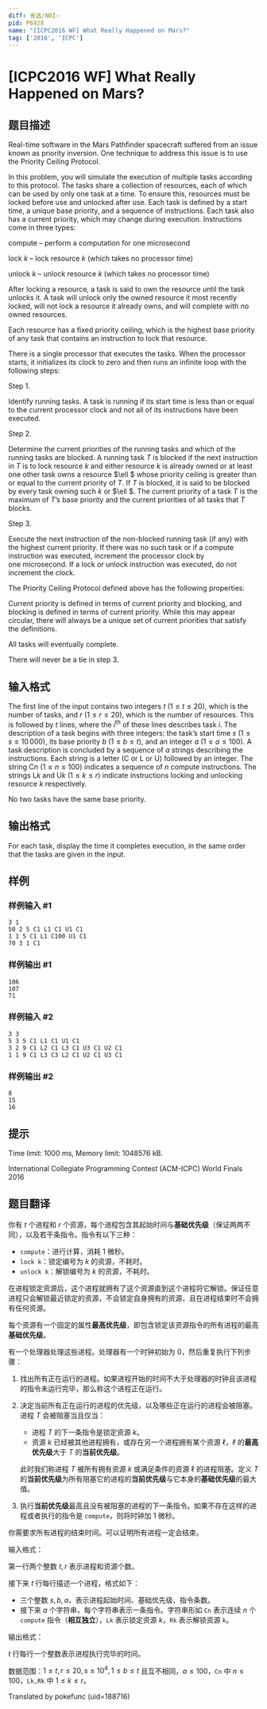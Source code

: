 ```yaml
---
diff: 省选/NOI-
pid: P6928
name: "[ICPC2016 WF] What Really Happened on Mars?"
tag: ['2016', 'ICPC']
---
```

# [ICPC2016 WF] What Really Happened on Mars?
## 题目描述

Real-time software in the Mars Pathfinder spacecraft suffered from an issue known as priority inversion. One technique to address this issue is to use the Priority Ceiling Protocol.

In this problem, you will simulate the execution of multiple tasks according to this protocol. The tasks share a collection of resources, each of which can be used by only one task at a time. To ensure this, resources must be locked before use and unlocked after use. Each task is defined by a start time, a unique base priority, and a sequence of instructions. Each task also has a current priority, which may change during execution. Instructions come in three types:

compute – perform a computation for one microsecond

lock $k$ – lock resource $k$ (which takes no processor time)

unlock $k$ – unlock resource $k$ (which takes no processor time)

After locking a resource, a task is said to own the resource until the task unlocks it. A task will unlock only the owned resource it most recently locked, will not lock a resource it already owns, and will complete with no owned resources.

Each resource has a fixed priority ceiling, which is the highest base priority of any task that contains an instruction to lock that resource.

There is a single processor that executes the tasks. When the processor starts, it initializes its clock to zero and then runs an infinite loop with the following steps:

  Step 1.

Identify running tasks. A task is running if its start time is less than or equal to the current processor clock and not all of its instructions have been executed.

  Step 2.

Determine the current priorities of the running tasks and which of the running tasks are blocked. A running task $T$ is blocked if the next instruction in $T$ is to lock resource $k$ and either resource $k$ is already owned or at least one other task owns a resource $\ell $ whose priority ceiling is greater than or equal to the current priority of $T$. If $T$ is blocked, it is said to be blocked by every task owning such $k$ or $\ell $. The current priority of a task $T$ is the maximum of $T$’s base priority and the current priorities of all tasks that $T$ blocks.

  Step 3.

Execute the next instruction of the non-blocked running task (if any) with the highest current priority. If there was no such task or if a compute instruction was executed, increment the processor clock by one microsecond. If a lock or unlock instruction was executed, do not increment the clock.

The Priority Ceiling Protocol defined above has the following properties:

Current priority is defined in terms of current priority and blocking, and blocking is defined in terms of current priority. While this may appear circular, there will always be a unique set of current priorities that satisfy the definitions.

All tasks will eventually complete.

There will never be a tie in step 3.
## 输入格式

The first line of the input contains two integers $t$ $(1 \leq t \leq 20)$, which is the number of tasks, and $r$ ($1 \leq r \leq 20$), which is the number of resources. This is followed by $t$ lines, where the $i^\text {th}$ of these lines describes task $i$. The description of a task begins with three integers: the task’s start time $s$ ($1 \leq s \leq 10\, 000$), its base priority $b$ ($1 \leq b \leq t$), and an integer $a$ ($1 \leq a \leq 100$). A task description is concluded by a sequence of $a$ strings describing the instructions. Each string is a letter (C or L or U) followed by an integer. The string C$n$ ($1 \leq n \leq 100$) indicates a sequence of $n$ compute instructions. The strings L$k$ and U$k$ ($1 \leq k \leq r$) indicate instructions locking and unlocking resource $k$ respectively.

No two tasks have the same base priority.
## 输出格式

For each task, display the time it completes execution, in the same order that the tasks are given in the input.
## 样例

### 样例输入 #1
```
3 1
50 2 5 C1 L1 C1 U1 C1
1 1 5 C1 L1 C100 U1 C1
70 3 1 C1

```
### 样例输出 #1
```
106
107
71

```
### 样例输入 #2
```
3 3
5 3 5 C1 L1 C1 U1 C1
3 2 9 C1 L2 C1 L3 C1 U3 C1 U2 C1
1 1 9 C1 L3 C3 L2 C1 U2 C1 U3 C1

```
### 样例输出 #2
```
8
15
16

```
## 提示

Time limit: 1000 ms, Memory limit: 1048576 kB. 

 International Collegiate Programming Contest (ACM-ICPC) World Finals 2016
## 题目翻译

你有 $t$ 个进程和 $r$ 个资源，每个进程包含其起始时间与**基础优先级**（保证两两不同），以及若干条指令。指令有以下三种：

- `compute`：进行计算，消耗 $1$ 微秒。
- `lock k`：锁定编号为 $k$ 的资源，不耗时。
- `unlock k`：解锁编号为 $k$ 的资源，不耗时。

在进程锁定资源后，这个进程就拥有了这个资源直到这个进程将它解锁。保证任意进程只会解锁最近锁定的资源，不会锁定自身拥有的资源，且在进程结束时不会拥有任何资源。

每个资源有一个固定的属性**最高优先级**，即包含锁定该资源指令的所有进程的最高**基础优先级**。

有一个处理器处理这些进程。处理器有一个时钟初始为 $0$，然后重复执行下列步骤：

1. 找出所有正在运行的进程。如果进程开始的时间不大于处理器的时钟且该进程的指令未运行完毕，那么称这个进程正在运行。

2. 决定当前所有正在运行的进程的优先级，以及哪些正在运行的进程会被阻塞。进程 $T$ 会被阻塞当且仅当：

   - 进程 $T$ 的下一条指令是锁定资源 $k$。
   - 资源 $k$ 已经被其他进程拥有，或存在另一个进程拥有某个资源 $\ell$，$\ell$ 的**最高优先级**大于 $T$ 的**当前优先级**。

   此时我们称进程 $T$ 被所有拥有资源 $k$ 或满足条件的资源 $\ell$ 的进程阻塞。定义 $T$ 的**当前优先级**为所有阻塞它的进程的**当前优先级**与它本身的**基础优先级**的最大值。

3. 执行**当前优先级**最高且没有被阻塞的进程的下一条指令。如果不存在这样的进程或者执行的指令是 `compute`，则将时钟加 $1$ 微秒。

你需要求所有进程的结束时间。可以证明所有进程一定会结束。

输入格式：

第一行两个整数 $t,r$ 表示进程和资源个数。

接下来 $t$ 行每行描述一个进程，格式如下：

- 三个整数 $s,b,a$，表示进程起始时间、基础优先级、指令条数。
- 接下来 $a$ 个字符串，每个字符串表示一条指令。字符串形如 `Cn` 表示连续 $n$ 个 `compute` 指令（**相互独立**），`Lk` 表示锁定资源 $k$，`Rk` 表示解锁资源 `k`。

输出格式：

$t$ 行每行一个整数表示进程执行完毕的时间。

数据范围：$1 \le t,r \le 20,s \le 10^4,1 \le b \le t$ 且互不相同，$a \le 100$，`Cn` 中 $n \le 100$，`Lk,Rk` 中 $1 \le k \le r$。

Translated by pokefunc (uid=188716)
